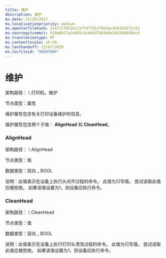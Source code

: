 ```yaml
---
title: 维护
description: 维护
ms.date: 11/28/2017
ms.localizationpriority: medium
ms.openlocfilehash: 15af177d2161137f477911f02dac936342572c53
ms.sourcegitcommit: 418e6617e2a695c9cb4b37b5b60e264760858acd
ms.translationtype: MT
ms.contentlocale: zh-CN
ms.lasthandoff: 12/07/2020
ms.locfileid: "96807899"
---
```

# <a name="maintenance"></a>维护


架构路径： \\ 打印机。维护

节点类型：属性

维护属性包含有关打印设备维护的信息。

维护属性包含两个子值： **AlignHead** 和 **CleanHead**。

### <a name="span-idalignheadspanspan-idalignheadspan-alignhead"></a><span id="alignhead"></span><span id="ALIGNHEAD"></span> AlignHead

架构路径： \\ AlignHead

节点类型：值

数据类型：双向 \_ BOOL

说明：此值表示在设备上执行头对齐过程的命令。 此值为只写值。 尝试读取此值应被拒绝。 如果该值设置为1，则设备应执行命令。

### <a name="span-idcleanheadspanspan-idcleanheadspan-cleanhead"></a><span id="cleanhead"></span><span id="CLEANHEAD"></span> CleanHead

架构路径： \\ CleanHead

节点类型：值

数据类型：双向 \_ BOOL

说明：此值表示在设备上执行打印头清洗过程的命令。 此值为只写值。 尝试读取此值应被拒绝。 如果该值设置为1，则设备应执行命令。

 

 





